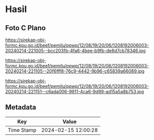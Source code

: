 # Hasil

## Foto C Plano

https://sirekap-obj-formc.kpu.go.id/beef/pemilu/ppwp/12/08/19/20/06/1208192006003-20240214-221005--bcc203fb-4fa6-4bee-b9fb-de8d7cb78346.jpg

https://sirekap-obj-formc.kpu.go.id/beef/pemilu/ppwp/12/08/19/20/06/1208192006003-20240214-221105--20f6fff8-76c9-4442-9b96-c65839a66089.jpg

https://sirekap-obj-formc.kpu.go.id/beef/pemilu/ppwp/12/08/19/20/06/1208192006003-20240214-221151--c6ada006-9911-4ca6-9d99-ad15a5a8b753.jpg


## Metadata

| Key        | Value               |
| ---------- | ------------------- |
| Time Stamp | 2024-02-15 12:00:28 |



